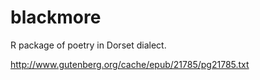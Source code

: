 # blackmore
R package of poetry in Dorset dialect.

http://www.gutenberg.org/cache/epub/21785/pg21785.txt
